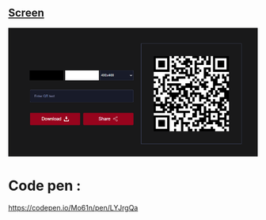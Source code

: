 ## [Screen](https://github.com/Mo61n/QR-code-qenerator)

<img src="Screen/screen.png" width="700px"  >

# Code pen :
https://codepen.io/Mo61n/pen/LYJrgQa
